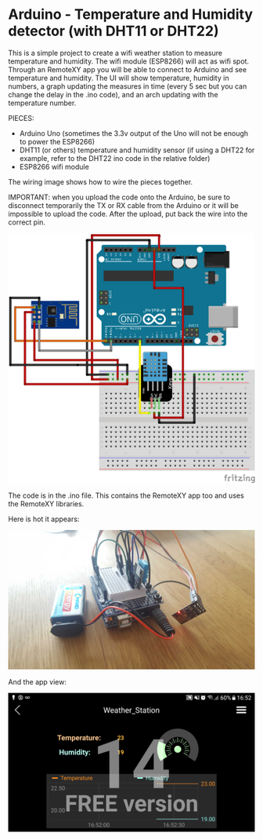 # Arduino - Temperature and Humidity detector (with DHT11 or DHT22)

This is a simple project to create a wifi weather station to measure temperature and humidity.
The wifi module (ESP8266) will act as wifi spot. Through an RemoteXY app you will be able to connect to Arduino and see temperature and humidity.
The UI will show temperature, humidity in numbers, a graph updating the measures in time (every 5 sec but you can change the delay in the .ino code),
and an arch updating with the temperature number.

PIECES:

- Arduino Uno (sometimes the 3.3v output of the Uno will not be enough to power the ESP8266)
- DHT11 (or others) temperature and humidity sensor (if using a DHT22 for example, refer to the DHT22 ino code in the relative folder)
- ESP8266 wifi module

The wiring image shows how to wire the pieces together. 

IMPORTANT: when you upload the code onto the Arduino, be sure to disconnect temporarily the TX or RX cable from the Arduino or it will be impossible to upload the code.
After the upload, put back the wire into the correct pin.

![alt text](https://github.com/pitbull36/wifi_weather_station/blob/master/wifi_weather_station.png?raw=true)

The code is in the .ino file. This contains the RemoteXY app too and uses the RemoteXY libraries.

Here is hot it appears:

![alt text](https://github.com/pitbull36/wifi_weather_station/blob/master/arduino.jpg?raw=true)

And the app view:

![alt text](https://github.com/pitbull36/wifi_weather_station/blob/master/app_view.png?raw=true)
